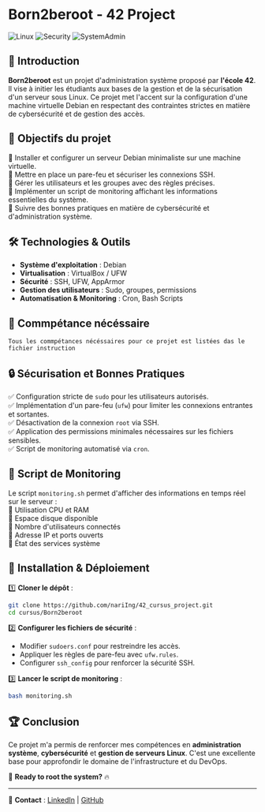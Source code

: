# Born2beroot - 42 Project

![Linux](https://img.shields.io/badge/Linux-Debian-blue?style=for-the-badge&logo=linux)
![Security](https://img.shields.io/badge/Security-Essential-red?style=for-the-badge&logo=shield)
![SystemAdmin](https://img.shields.io/badge/System%20Admin-Expert-green?style=for-the-badge&logo=server)

## 🚀 Introduction

**Born2beroot** est un projet d'administration système proposé par **l'école 42**. Il vise à initier les étudiants aux bases de la gestion et de la sécurisation d'un serveur sous Linux. Ce projet met l'accent sur la configuration d'une machine virtuelle Debian en respectant des contraintes strictes en matière de cybersécurité et de gestion des accès.

## 📌 Objectifs du projet

🔹 Installer et configurer un serveur Debian minimaliste sur une machine virtuelle.  
🔹 Mettre en place un pare-feu et sécuriser les connexions SSH.  
🔹 Gérer les utilisateurs et les groupes avec des règles précises.  
🔹 Implémenter un script de monitoring affichant les informations essentielles du système.  
🔹 Suivre des bonnes pratiques en matière de cybersécurité et d'administration système.  

## 🛠️ Technologies & Outils

- **Système d'exploitation** : Debian  
- **Virtualisation** : VirtualBox / UFW  
- **Sécurité** : SSH, UFW, AppArmor  
- **Gestion des utilisateurs** : Sudo, groupes, permissions  
- **Automatisation & Monitoring** : Cron, Bash Scripts  

## 📂 Commpétance nécéssaire

```
Tous les commpétances nécéssaires pour ce projet est listées das le fichier instruction
```

## 🔒 Sécurisation et Bonnes Pratiques

✅ Configuration stricte de `sudo` pour les utilisateurs autorisés.  
✅ Implémentation d'un pare-feu (`ufw`) pour limiter les connexions entrantes et sortantes.  
✅ Désactivation de la connexion `root` via SSH.  
✅ Application des permissions minimales nécessaires sur les fichiers sensibles.  
✅ Script de monitoring automatisé via `cron`.

## 📜 Script de Monitoring

Le script `monitoring.sh` permet d'afficher des informations en temps réel sur le serveur :  
🔹 Utilisation CPU et RAM  
🔹 Espace disque disponible  
🔹 Nombre d'utilisateurs connectés  
🔹 Adresse IP et ports ouverts  
🔹 État des services système  

## 📌 Installation & Déploiement

1️⃣ **Cloner le dépôt** :
```bash
git clone https://github.com/nariIng/42_cursus_project.git
cd cursus/Born2beroot
```

2️⃣ **Configurer les fichiers de sécurité** :
- Modifier `sudoers.conf` pour restreindre les accès.
- Appliquer les règles de pare-feu avec `ufw.rules`.
- Configurer `ssh_config` pour renforcer la sécurité SSH.

3️⃣ **Lancer le script de monitoring** :
```bash
bash monitoring.sh
```

## 🏆 Conclusion

Ce projet m'a permis de renforcer mes compétences en **administration système**, **cybersécurité** et **gestion de serveurs Linux**. C'est une excellente base pour approfondir le domaine de l'infrastructure et du DevOps.

🚀 **Ready to root the system?** 🔥

---

🔗 **Contact** : [LinkedIn](www.linkedin.com/in/emmanuela-narindranjanahary-7194272a7) | [GitHub](https://github.com/nariIng/)

